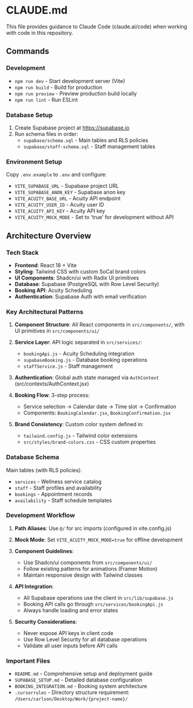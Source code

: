 # CLAUDE.md

This file provides guidance to Claude Code (claude.ai/code) when working with code in this repository.

## Commands

### Development
- `npm run dev` - Start development server (Vite)
- `npm run build` - Build for production
- `npm run preview` - Preview production build locally
- `npm run lint` - Run ESLint

### Database Setup
1. Create Supabase project at https://supabase.io
2. Run schema files in order:
   - `supabase/schema.sql` - Main tables and RLS policies
   - `supabase/staff-schema.sql` - Staff management tables

### Environment Setup
Copy `.env.example` to `.env` and configure:
- `VITE_SUPABASE_URL` - Supabase project URL
- `VITE_SUPABASE_ANON_KEY` - Supabase anon key
- `VITE_ACUITY_BASE_URL` - Acuity API endpoint
- `VITE_ACUITY_USER_ID` - Acuity user ID
- `VITE_ACUITY_API_KEY` - Acuity API key
- `VITE_ACUITY_MOCK_MODE` - Set to 'true' for development without API

## Architecture Overview

### Tech Stack
- **Frontend**: React 18 + Vite
- **Styling**: Tailwind CSS with custom SoCal brand colors
- **UI Components**: Shadcn/ui with Radix UI primitives
- **Database**: Supabase (PostgreSQL with Row Level Security)
- **Booking API**: Acuity Scheduling
- **Authentication**: Supabase Auth with email verification

### Key Architectural Patterns

1. **Component Structure**: All React components in `src/components/`, with UI primitives in `src/components/ui/`

2. **Service Layer**: API logic separated in `src/services/`:
   - `bookingApi.js` - Acuity Scheduling integration
   - `supabaseBooking.js` - Database booking operations
   - `staffService.js` - Staff management

3. **Authentication**: Global auth state managed via `AuthContext` (src/contexts/AuthContext.jsx)

4. **Booking Flow**: 3-step process:
   - Service selection → Calendar date → Time slot → Confirmation
   - Components: `BookingCalendar.jsx`, `BookingConfirmation.jsx`

5. **Brand Consistency**: Custom color system defined in:
   - `tailwind.config.js` - Tailwind color extensions
   - `src/styles/brand-colors.css` - CSS custom properties

### Database Schema

Main tables (with RLS policies):
- `services` - Wellness service catalog
- `staff` - Staff profiles and availability
- `bookings` - Appointment records
- `availability` - Staff schedule templates

### Development Workflow

1. **Path Aliases**: Use `@/` for src imports (configured in vite.config.js)

2. **Mock Mode**: Set `VITE_ACUITY_MOCK_MODE=true` for offline development

3. **Component Guidelines**:
   - Use Shadcn/ui components from `src/components/ui/`
   - Follow existing patterns for animations (Framer Motion)
   - Maintain responsive design with Tailwind classes

4. **API Integration**:
   - All Supabase operations use the client in `src/lib/supabase.js`
   - Booking API calls go through `src/services/bookingApi.js`
   - Always handle loading and error states

5. **Security Considerations**:
   - Never expose API keys in client code
   - Use Row Level Security for all database operations
   - Validate all user inputs before API calls

### Important Files
- `README.md` - Comprehensive setup and deployment guide
- `SUPABASE_SETUP.md` - Detailed database configuration
- `BOOKING_INTEGRATION.md` - Booking system architecture
- `.cursorrules` - Directory structure requirement: `/Users/carlson/Desktop/Work/{project-name}/`
